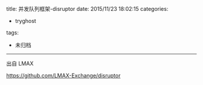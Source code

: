 title: 并发队列框架-disruptor
date: 2015/11/23 18:02:15
categories:
 - tryghost

tags:
 - 未归档 



---


出自 LMAX

https://github.com/LMAX-Exchange/disruptor



